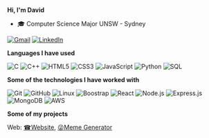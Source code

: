 **Hi, I'm David**

-   :mortar_board: Computer Science Major UNSW - Sydney

[![Gmail](https://img.shields.io/badge/-GMAIL-D14836?style=for-the-badge&logo=gmail&logoColor=white)](mailto:davidnguyen4898@gmail.com)
[![LinkedIn](https://img.shields.io/badge/-LINKEDIN-0077B5?style=for-the-badge&logo=linkedin&logoColor=white)](https://www.linkedin.com/in/davidnguyen4898/)

**Languages I have used**

![C](https://img.shields.io/badge/-C-000000?style=flat&logo=C)
![C++](https://img.shields.io/badge/-C++-000000?style=flat&logo=C%2B%2B&logoColor=00599C)
![HTML5](https://img.shields.io/badge/-HTML5-000000?style=flat&logo=HTML5)
![CSS3](https://img.shields.io/badge/-CSS3-000000?style=flat&logo=CSS3)
![JavaScript](https://img.shields.io/badge/-JavaScript-000000?style=flat&logo=javascript)
![Python](https://img.shields.io/badge/-Python-000000?style=flat&logo=python)
![SQL](https://img.shields.io/badge/-SQL-000000?style=flat&logo=MySQL)

**Some of the technologies I have worked with**

![Git](https://img.shields.io/badge/-Git-000000?style=flat&logo=git&logoColor=F05032)
![GitHub](https://img.shields.io/badge/-GitHub-000000?style=flat&logo=github&logoColor=FFFFFF)
![Linux](https://img.shields.io/badge/-Linux-000000?style=flat&logo=linux&logoColor=FCC624)
![Boostrap](https://img.shields.io/badge/-Bootstrap-000000?style=flat&logo=Bootstrap)
![React](https://img.shields.io/badge/-React-000000?style=flat&logo=React&logoColor=61DAFB)
![Node.js](https://img.shields.io/badge/-Node.js-000000?style=flat&logo=node.js&logoColor=339933)
![Express.js](https://img.shields.io/badge/-Express.js-000000?style=flat&logo=express.js&logoColor=61DAFB)
![MongoDB](https://img.shields.io/badge/-MongoDB-000000?style=flat&logo=MongoDB)
![AWS](https://img.shields.io/badge/-AWS-000000?style=flat&logo=amazon-aws&logoColor=F05032)

**Some of my projects**

Web:
[☎Website](davenyen.github.io), 
[😜Meme Generator](davenyen.github.io)
